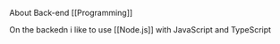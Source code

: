 About Back-end [[Programming]] 

On the backedn i like to use [[Node.js]] with JavaScript and TypeScript


